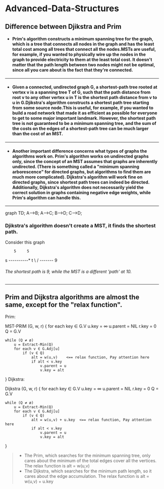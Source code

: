# Advanced-Data-Structures

## Difference between Djikstra and Prim

* #### Prim's algorithm constructs a minimum spanning tree for the graph, which is a tree that connects all nodes in the graph and has the least total cost among all trees that connect all the nodes.MSTs are useful, for example, if you wanted to physically wire up the nodes in the graph to provide electricity to them at the least total cost. It doesn't matter that the path length between two nodes might not be optimal, since all you care about is the fact that they're connected.
----------------------------
* #### Given a connected, undirected graph G, a shortest-path tree rooted at vertex v is a spanning tree T of G, such that the path distance from root v to any other vertex u in T is the shortest path distance from v to u in G.Djikstra's algorithm constructs a shortest path tree starting from some source node.This is useful, for example, if you wanted to build a road network that made it as efficient as possible for everyone to get to some major important landmark. However, the shortest path tree is not guaranteed to be a minimum spanning tree, and the sum of the costs on the edges of a shortest-path tree can be much larger than the cost of an MST.
----------------------------
* #### Another important difference concerns what types of graphs the algorithms work on. Prim's algorithm works on undirected graphs only, since the concept of an MST assumes that graphs are inherently undirected. (There is something called a "minimum spanning arborescence" for directed graphs, but algorithms to find them are much more complicated). Dijkstra's algorithm will work fine on directed graphs, since shortest path trees can indeed be directed. Additionally, Dijkstra's algorithm does not necessarily yield the correct solution in graphs containing negative edge weights, while Prim's algorithm can handle this.
----------------------------

graph TD;
    A-->B;
    A-->C;
    B-->D;
    C-->D;

### Djikstra's algorithm doesn't create a MST, it finds the shortest path.

Consider this graph

        5     5
   s *-----*-----* t
      \         /
        -------
           9
###### The shortest path is 9, while the MST is a different 'path' at 10.
-----------------------------

## Prim and Dijkstra algorithms are almost the same, except for the "relax function".

Prim:

MST-PRIM (G, w, r) {
    for each key ∈ G.V
        u.key = ∞
        u.parent = NIL
    r.key = 0
    Q = G.V

    while (Q ≠ ø)
        u = Extract-Min(Q)
        for each v ∈ G.Adj[u]
            if (v ∈ Q)
                alt = w(u,v)    <== relax function, Pay attention here
                if alt < v.key
                    v.parent = u
                    v.key = alt
}
Dijkstra:

Dijkstra (G, w, r) {
    for each key ∈ G.V
        u.key = ∞
        u.parent = NIL
    r.key = 0
    Q = G.V

    while (Q ≠ ø)
        u = Extract-Min(Q)
        for each v ∈ G.Adj[u]
            if (v ∈ Q)
                alt = w(u,v) + u.key  <== relax function, Pay attention here
                if alt < v.key
                    v.parent = u
                    v.key = alt
}

> * The Prim, which searches for the minimum spanning tree, only cares about the minimum of the total edges cover all the vertices. The relax function is alt = w(u,v)
> * The Dijkstra, which searches for the minimum path length, so it cares about the edge accumulation. The relax function is alt = w(u,v) + u.key



